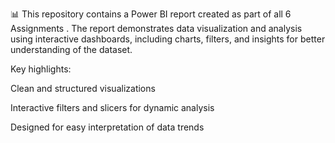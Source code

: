 📊 This repository contains a Power BI report created as part of all  6 Assignments . The report demonstrates data visualization and analysis using interactive dashboards, including charts, filters, and insights for better understanding of the dataset.

Key highlights:

Clean and structured visualizations

Interactive filters and slicers for dynamic analysis

Designed for easy interpretation of data trends
